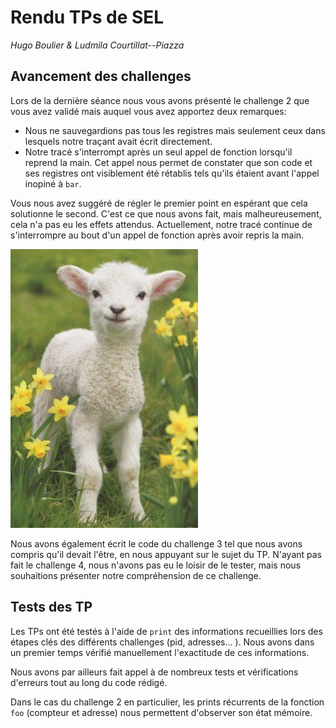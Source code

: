 # Rendu TPs de SEL

*Hugo Boulier & Ludmila Courtillat--Piazza*

## Avancement des challenges
Lors de la dernière séance nous vous avons présenté le challenge 2 que vous avez validé mais auquel vous avez apportez deux remarques:
* Nous ne sauvegardions pas tous les registres mais seulement ceux dans lesquels notre traçant avait écrit directement.  
* Notre tracé s'interrompt après un seul appel de fonction lorsqu'il reprend la main. Cet appel nous permet de constater que son code et ses registres ont visiblement été rétablis tels qu'ils étaient avant l'appel inopiné à `bar`.

Vous nous avez suggéré de régler le premier point en espérant que cela solutionne le second. C'est ce que nous avons fait, mais malheureusement, cela n'a pas eu les effets attendus. Actuellement, notre tracé continue de s'interrompre au bout d'un appel de fonction après avoir repris la main.

![image du processus toto](agneau.jpg)

Nous avons également écrit le code du challenge 3 tel que nous avons compris qu'il devait l'être, en nous appuyant sur le sujet du TP. N'ayant pas fait le challenge 4, nous n'avons pas eu le loisir de le tester, mais nous souhaitions présenter notre compréhension de ce challenge.

## Tests des TP

Les TPs ont été testés à l'aide de `print` des informations recueillies lors des étapes clés des différents challenges (pid, adresses... ). Nous avons dans un premier temps vérifié manuellement l'exactitude de ces informations.

Nous avons par ailleurs fait appel à de nombreux tests et vérifications d'erreurs tout au long du code rédigé. 

Dans le cas du challenge 2 en particulier, les prints récurrents de la fonction `foo` (compteur et adresse) nous permettent d'observer son état mémoire.
